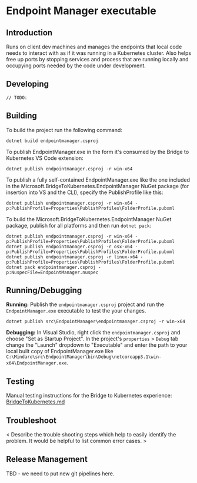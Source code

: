 # Endpoint Manager executable

Introduction
------------

Runs on client dev machines and manages the endpoints that local code needs to interact with as if it was running in a Kubernetes cluster. Also helps free up ports by stopping services and process that are running locally and occupying ports needed by the code under development.

Developing
----------
`// TODO:`

Building
--------
To build the project run the following command:
```
dotnet build endpointmanager.csproj
```

To publish EndpointManager.exe in the form it's consumed by the Bridge to Kubernetes VS Code extension: 
```
dotnet publish endpointmanager.csproj -r win-x64
```

To publish a fully self-contained EndpointManager.exe like the one included in the Microsoft.BridgeToKubernetes.EndpointManager NuGet package (for insertion into VS and the CLI), specify the PublishProfile like this:
```
dotnet publish endpointmanager.csproj -r win-x64 -p:PublishProfile=Properties\PublishProfiles\FolderProfile.pubxml
```

To build the Microsoft.BridgeToKubernetes.EndpointManager NuGet package, publish for all platforms and then run `dotnet pack`:
```
dotnet publish endpointmanager.csproj -r win-x64 -p:PublishProfile=Properties\PublishProfiles\FolderProfile.pubxml
dotnet publish endpointmanager.csproj -r osx-x64 -p:PublishProfile=Properties\PublishProfiles\FolderProfile.pubxml
dotnet publish endpointmanager.csproj -r linux-x64 -p:PublishProfile=Properties\PublishProfiles\FolderProfile.pubxml
dotnet pack endpointmanager.csproj -p:NuspecFile=EndpointManager.nuspec
```

Running/Debugging
-----------------
**Running:** Publish the `endpointmanager.csproj` project and run the `EndpointManager.exe` executable to test the your changes.
```
dotnet publish src\EndpointManager\endpointmanager.csproj -r win-x64
```

**Debugging:** In Visual Studio, right click the `endpointmanager.csproj` and choose "Set as Startup Project". In the project's `properties` > `Debug` tab change the "Launch" dropdown to "Executable" and enter the path to your local built copy of EndpointManager.exe like `C:\Mindaro\src\EndpointManager\bin\Debug\netcoreapp3.1\win-x64\EndpointManager.exe`.

Testing
-------
Manual testing instructions for the Bridge to Kubernetes experience: [BridgeToKubernetes.md](../../test/manual/BridgeToKubernetes.md)

Troubleshoot
------------
< Describe the trouble shooting steps which help to easily identify the problem. It would be helpful to list common error cases. >

Release Management
------------------
TBD - we need to put new git pipelines here.

